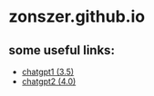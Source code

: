 # zonszer.github.io

## some useful links:
- [chatgpt1 (3.5)](www.jiahanzhang.buzz)
- [chatgpt2 (4.0)](wwww.jiahan.me)
